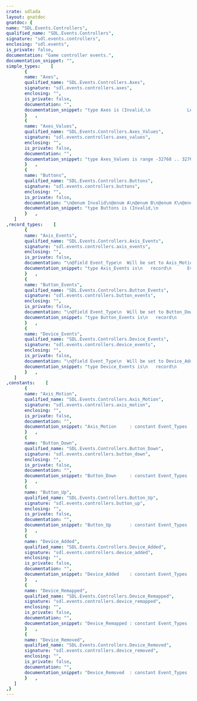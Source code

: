 ```yaml
---
crate: sdlada
layout: gnatdoc
gnatdoc: {
name: "SDL.Events.Controllers",
qualified_name: "SDL.Events.Controllers",
signature: "sdl.events.controllers",
enclosing: "sdl.events",
is_private: false,
documentation: "Game controller events.",
documentation_snippet: "",
simple_types:    [
       {
       name: "Axes",
       qualified_name: "SDL.Events.Controllers.Axes",
       signature: "sdl.events.controllers.axes",
       enclosing: "",
       is_private: false,
       documentation: "",
       documentation_snippet: "type Axes is (Invalid,\n              Left_X,\n              Left_Y,\n              Right_X,\n              Right_Y,\n              Left_Trigger,\n              Right_Trigger) with\n  Convention => C;",
       }   ,
       {
       name: "Axes_Values",
       qualified_name: "SDL.Events.Controllers.Axes_Values",
       signature: "sdl.events.controllers.axes_values",
       enclosing: "",
       is_private: false,
       documentation: "",
       documentation_snippet: "type Axes_Values is range -32768 .. 32767 with\n  Convention => C,\n  Size       => 16;",
       }   ,
       {
       name: "Buttons",
       qualified_name: "SDL.Events.Controllers.Buttons",
       signature: "sdl.events.controllers.buttons",
       enclosing: "",
       is_private: false,
       documentation: "\n@enum Invalid\n@enum A\n@enum B\n@enum X\n@enum Y\n@enum Back\n@enum Guide\n@enum Start\n@enum Left_Stick\n@enum Right_Stick\n@enum Left_Shoulder\n@enum Right_Shoulder\n@enum Pad_Up\n  Direction pad buttons.\n@enum Pad_Down\n@enum Pad_Left\n@enum Pad_Right",
       documentation_snippet: "type Buttons is (Invalid,\n                 A,\n                 B,\n                 X,\n                 Y,\n                 Back,\n                 Guide,\n                 Start,\n                 Left_Stick,\n                 Right_Stick,\n                 Left_Shoulder,\n                 Right_Shoulder,\n                 Pad_Up,\n                 Pad_Down,\n                 Pad_Left,\n                 Pad_Right) with\n  Convention => C;",
       }   ,
   ]
,record_types:    [
       {
       name: "Axis_Events",
       qualified_name: "SDL.Events.Controllers.Axis_Events",
       signature: "sdl.events.controllers.axis_events",
       enclosing: "",
       is_private: false,
       documentation: "\n@field Event_Type\n  Will be set to Axis_Motion.\n@field Time_Stamp\n@field Which\n@field Axis\n@field Padding_1\n@field Padding_2\n@field Padding_3\n@field Value\n@field Padding_4",
       documentation_snippet: "type Axis_Events is\n   record\n      Event_Type : Event_Types;\n      Time_Stamp : Time_Stamps;\n      Which      : SDL.Events.Joysticks.IDs;\n      Axis       : Axes;\n      Padding_1  : Padding_8;\n      Padding_2  : Padding_8;\n      Padding_3  : Padding_8;\n      Value      : Axes_Values;\n      Padding_4  : Padding_16;\n   end record with\n  Convention => C;",
       }   ,
       {
       name: "Button_Events",
       qualified_name: "SDL.Events.Controllers.Button_Events",
       signature: "sdl.events.controllers.button_events",
       enclosing: "",
       is_private: false,
       documentation: "\n@field Event_Type\n  Will be set to Button_Down or Button_Up.\n@field Time_Stamp\n@field Which\n@field Button\n@field State\n@field Padding_1\n@field Padding_2",
       documentation_snippet: "type Button_Events is\n   record\n      Event_Type : Event_Types;\n      Time_Stamp : Time_Stamps;\n      Which      : SDL.Events.Joysticks.IDs;\n      Button     : Buttons;\n      State      : Button_State;\n      Padding_1  : Padding_8;\n      Padding_2  : Padding_8;\n   end record with\n  Convention => C;",
       }   ,
       {
       name: "Device_Events",
       qualified_name: "SDL.Events.Controllers.Device_Events",
       signature: "sdl.events.controllers.device_events",
       enclosing: "",
       is_private: false,
       documentation: "\n@field Event_Type\n  Will be set to Device_Added, Device_Removed or Device_Remapped.\n@field Time_Stamp\n@field Which",
       documentation_snippet: "type Device_Events is\n   record\n      Event_Type : Event_Types;\n      Time_Stamp : Time_Stamps;\n      Which      : SDL.Events.Joysticks.IDs;\n   end record with\n  Convention => C;",
       }   ,
   ]
,constants:    [
       {
       name: "Axis_Motion",
       qualified_name: "SDL.Events.Controllers.Axis_Motion",
       signature: "sdl.events.controllers.axis_motion",
       enclosing: "",
       is_private: false,
       documentation: "",
       documentation_snippet: "Axis_Motion     : constant Event_Types := 16#0000_0650#;",
       }   ,
       {
       name: "Button_Down",
       qualified_name: "SDL.Events.Controllers.Button_Down",
       signature: "sdl.events.controllers.button_down",
       enclosing: "",
       is_private: false,
       documentation: "",
       documentation_snippet: "Button_Down     : constant Event_Types := Axis_Motion + 1;",
       }   ,
       {
       name: "Button_Up",
       qualified_name: "SDL.Events.Controllers.Button_Up",
       signature: "sdl.events.controllers.button_up",
       enclosing: "",
       is_private: false,
       documentation: "",
       documentation_snippet: "Button_Up       : constant Event_Types := Axis_Motion + 2;",
       }   ,
       {
       name: "Device_Added",
       qualified_name: "SDL.Events.Controllers.Device_Added",
       signature: "sdl.events.controllers.device_added",
       enclosing: "",
       is_private: false,
       documentation: "",
       documentation_snippet: "Device_Added    : constant Event_Types := Axis_Motion + 3;",
       }   ,
       {
       name: "Device_Remapped",
       qualified_name: "SDL.Events.Controllers.Device_Remapped",
       signature: "sdl.events.controllers.device_remapped",
       enclosing: "",
       is_private: false,
       documentation: "",
       documentation_snippet: "Device_Remapped : constant Event_Types := Axis_Motion + 5;",
       }   ,
       {
       name: "Device_Removed",
       qualified_name: "SDL.Events.Controllers.Device_Removed",
       signature: "sdl.events.controllers.device_removed",
       enclosing: "",
       is_private: false,
       documentation: "",
       documentation_snippet: "Device_Removed  : constant Event_Types := Axis_Motion + 4;",
       }   ,
   ]
,}
---
```

